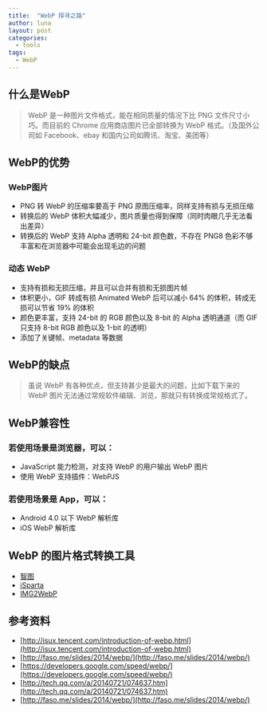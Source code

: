 ```yaml
---
title:  "WebP 探寻之路"
author: luna
layout: post
categories: 
  - tools
tags: 
  - WebP
---
```


## 什么是WebP
	
> WebP 是一种图片文件格式，能在相同质量的情况下比 PNG 文件尺寸小巧。而目前的 Chrome 应用商店图片已全部转换为 WebP 格式。（及国外公司如 Facebook、ebay 和国内公司如腾讯、淘宝、美团等）

## WebP的优势

### WebP图片

* PNG 转 WebP 的压缩率要高于 PNG 原图压缩率，同样支持有损与无损压缩
* 转换后的 WebP 体积大幅减少，图片质量也得到保障（同时肉眼几乎无法看出差异）
* 转换后的 WebP 支持 Alpha 透明和 24-bit 颜色数，不存在 PNG8 色彩不够丰富和在浏览器中可能会出现毛边的问题

### 动态 WebP 
* 支持有损和无损压缩，并且可以合并有损和无损图片帧
* 体积更小，GIF 转成有损 Animated WebP 后可以减小 64% 的体积，转成无损可以节省 19% 的体积
* 颜色更丰富，支持 24-bit 的 RGB 颜色以及 8-bit 的 Alpha 透明通道（而 GIF 只支持 8-bit RGB 颜色以及 1-bit 的透明）
* 添加了关键帧、metadata 等数据

## WebP的缺点

> 虽说 WebP 有各种优点，但支持甚少是最大的问题，比如下载下来的 WebP 图片无法通过常规软件编辑、浏览，那就只有转换成常规格式了。

## WebP兼容性

### 若使用场景是浏览器，可以：
* JavaScript 能力检测，对支持 WebP 的用户输出 WebP 图片
* 使用 WebP 支持插件：WebPJS

### 若使用场景是 App，可以：

* Android 4.0 以下 WebP 解析库
* iOS WebP 解析库

## WebP 的图片格式转换工具

* [智图](http://zhitu.tencent.com/)
* [iSparta](http://isparta.github.io/)
* [IMG2WebP](http://img2webp.net/)

## 参考资料
* [http://isux.tencent.com/introduction-of-webp.html](http://isux.tencent.com/introduction-of-webp.html)
* [http://faso.me/slides/2014/webp/](http://faso.me/slides/2014/webp/)
* [https://developers.google.com/speed/webp/](https://developers.google.com/speed/webp/)
* [http://tech.qq.com/a/20140721/074637.htm](http://tech.qq.com/a/20140721/074637.htm)
* [http://faso.me/slides/2014/webp/](http://faso.me/slides/2014/webp/)

